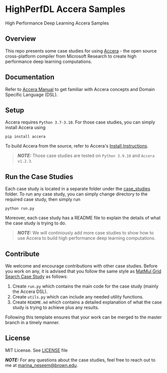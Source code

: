 # HighPerfDL Accera Samples
High Performance Deep Learning Accera Samples

## Overview 
This repo presents some case studies for using [Accera](https://github.com/microsoft/Accera) - the open source cross-platform compiler from Microsoft Research to create high performance deep learning computations.

## Documentation
Refer to [Accera Manual](https://microsoft.github.io/Accera/Manual/) to get familiar with Accera concepts and Domain Specific Language (DSL).

## Setup
Accera requires `Python 3.7-3.10`. For those case studies, you can simply install Accera using
```
pip install accera
```

To build Accera from the source, refer to Accera's [Install Instructions](https://microsoft.github.io/Accera/Install/).

> **_NOTE:_** Those case studies are tested on `Python 3.9.10` and `Accera v1.2.3`.

## Run the Case Studies
Each case study is located in a separate folder under the [case_studies](case_studies) folder. To run any case study, you can simply change directory to the required case study, then simply run
```
python run.py
```
Moreover, each case study has a README file to explain the details of what the case study is trying to do.

> **_NOTE:_** We will continiously add more case studies to show how to use Accera to build high performance deep learning computations.

## Contribute
We welcome and encourage contributions with other case studies. Before you work on any, it is advised that you follow the same style as [MatMul Grid Search Case Study](case_studies/matmul_gridsearch_on_avx2) as follows:

1. Create `run.py` which contains the main code for the case study (mainly the Accera DSL).
2. Create `utils.py` which can include any needed utility functions.
3. Create `README.md` which contains a detailed explanation of what the case study is trying to achieve plus any results.

Following this template ensures that your work can be merged to the master branch in a timely manner.

## License 
MIT License. See [LICENSE](LICENSE) file

**_NOTE:_** For any questions about the case studies, feel free to reach out to me at <marina_neseem@brown.edu>.
